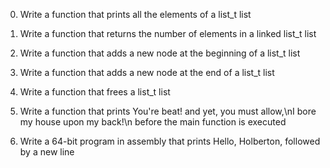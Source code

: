 0. Write a function that prints all the elements of a list_t list

1. Write a function that returns the number of elements in a linked list_t list

2. Write a function that adds a new node at the beginning of a list_t list

3. Write a function that adds a new node at the end of a list_t list

4. Write a function that frees a list_t list

5. Write a function that prints You're beat! and yet, you must allow,\nI bore my house upon my back!\n before the main function is executed

6. Write a 64-bit program in assembly that prints Hello, Holberton, followed by a new line
